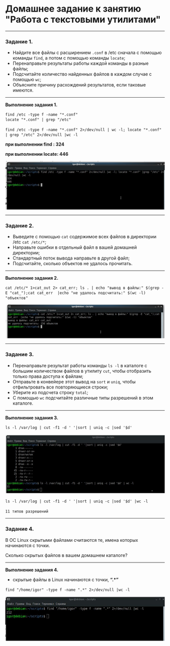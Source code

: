 # Домашнее задание к занятию "Работа с текстовыми утилитами" 

------

### Задание 1.

- Найдите все файлы с расширением `.conf` в /etc сначала с помощью команды `find`, а потом с помощью команды `locate`;
- Перенаправьте результаты работы каждой команды в разные файлы;
- Подсчитайте количество найденных файлов в каждом случае с помощью `wc`;
- Объясните причину расхождений результатов, если таковые имеются.
---

**Выполнение задания 1.**

```
find /etc -type f -name "*.conf"
locate "*.conf" | grep "/etc"

find /etc -type f -name "*.conf" 2>/dev/null | wc -l; locate "*.conf" | grep "/etc" 2>/dev/null |wc -l
```

**при выполнении find : 324**

**при выполнении locate: 446**

![img12.jpg](https://github.com/elekpow/netology/blob/main/bash/images/img12.jpg)


------
### Задание 2.

 - Выведите с помощью `cat` содержимое всех файлов в директории /etc `cat /etc/*`;
 - Направьте ошибки в отдельный файл в вашей домашней директории;
 - Стандартный поток вывода направьте в другой файл;
 - Подсчитайте, сколько объектов не удалось прочитать.
---

**Выполнение задания 2.**
 
```
cat /etc/* 1>cat_out 2> cat_err; ls . | echo "вывод в файлы:" $(grep -E "cat_");cat cat_err  |echo "не удалось подсчитать:" $(wc -l) "объектов"
```

![img13.jpg](https://github.com/elekpow/netology/blob/main/bash/images/img13.jpg)


------
### Задание 3.

 - Перенаправьте результат работы команды `ls -l` в каталоге с большим количеством файлов в утилиту `cut`, чтобы отобразить только права доступа к файлам;
 - Отправьте в конвейере этот вывод на `sort` и `uniq`, чтобы отфильтровать все повторяющиеся строки;
 - Уберите из подсчета строку `total`;
 - С помощью `wc` подсчитайте различные типы разрешений в этом каталоге.
 
---

**Выполнение задания 3.**


```
ls -l /var/log | cut -f1 -d ' '|sort | uniq -c |sed '$d' 
```

![img14.jpg](https://github.com/elekpow/netology/blob/main/bash/images/img14.jpg)


```
ls -l /var/log | cut -f1 -d ' '|sort | uniq -c |sed '$d' |wc -l 
 
11 типов разрешений
```

---

### Задание 4.

В ОС Linux скрытыми файлами считаются те, имена которых начинаются с точки.

Сколько скрытых файлов в вашем домашнем каталоге?

---

**Выполнение задания 4.**

* скрытые файлы в Linux  начинаются с точки, **“.*”**

`find "/home/igor" -type f -name ".*" 2>/dev/null |wc -l`


![img15.jpg](https://github.com/elekpow/netology/blob/main/bash/images/img15.jpg)




